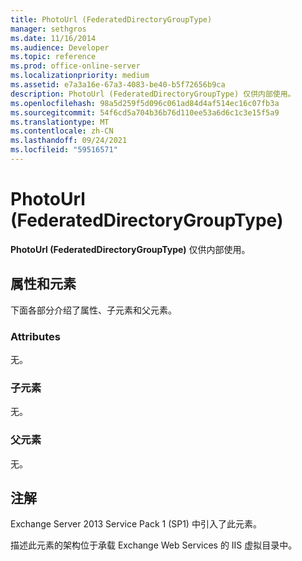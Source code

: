 ```yaml
---
title: PhotoUrl (FederatedDirectoryGroupType)
manager: sethgros
ms.date: 11/16/2014
ms.audience: Developer
ms.topic: reference
ms.prod: office-online-server
ms.localizationpriority: medium
ms.assetid: e7a3a16e-67a3-4083-be40-b5f72656b9ca
description: PhotoUrl (FederatedDirectoryGroupType) 仅供内部使用。
ms.openlocfilehash: 98a5d259f5d096c061ad84d4af514ec16c07fb3a
ms.sourcegitcommit: 54f6cd5a704b36b76d110ee53a6d6c1c3e15f5a9
ms.translationtype: MT
ms.contentlocale: zh-CN
ms.lasthandoff: 09/24/2021
ms.locfileid: "59516571"
---
```

# <a name="photourl-federateddirectorygrouptype"></a>PhotoUrl (FederatedDirectoryGroupType)

**PhotoUrl (FederatedDirectoryGroupType)** 仅供内部使用。 

## <a name="attributes-and-elements"></a>属性和元素

下面各部分介绍了属性、子元素和父元素。
  
### <a name="attributes"></a>Attributes

无。
  
### <a name="child-elements"></a>子元素

无。
  
### <a name="parent-elements"></a>父元素

无。
  
## <a name="remarks"></a>注解

Exchange Server 2013 Service Pack 1 (SP1) 中引入了此元素。
  
描述此元素的架构位于承载 Exchange Web Services 的 IIS 虚拟目录中。
  

